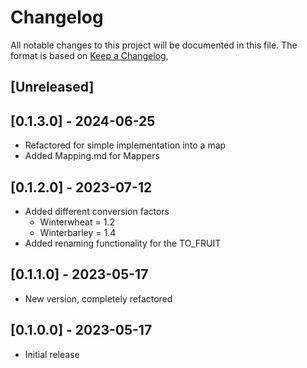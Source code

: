 # Changelog

All notable changes to this project will be documented in this file.
The format is based on [Keep a Changelog](https://keepachangelog.com/en/1.0.0/),

## [Unreleased]


## [0.1.3.0] - 2024-06-25
- Refactored for simple implementation into a map
- Added Mapping.md for Mappers


## [0.1.2.0] - 2023-07-12
- Added different conversion factors
    - Winterwheat = 1.2
    - Winterbarley = 1.4
- Added renaming functionality for the TO_FRUIT


## [0.1.1.0] - 2023-05-17
- New version, completely refactored


## [0.1.0.0] - 2023-05-17
- Initial release